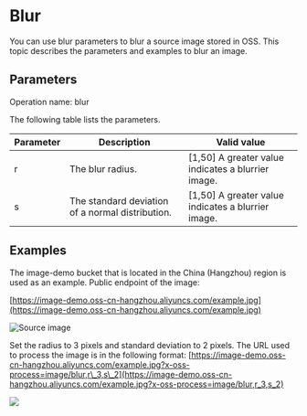 # Blur

You can use blur parameters to blur a source image stored in OSS. This topic describes the parameters and examples to blur an image.

## Parameters

Operation name: blur

The following table lists the parameters.

|Parameter|Description|Valid value|
|---------|-----------|-----------|
|r|The blur radius.|\[1,50\] A greater value indicates a blurrier image. |
|s|The standard deviation of a normal distribution.|\[1,50\] A greater value indicates a blurrier image. |

## Examples

The image-demo bucket that is located in the China \(Hangzhou\) region is used as an example. Public endpoint of the image:

[https://image-demo.oss-cn-hangzhou.aliyuncs.com/example.jpg](https://image-demo.oss-cn-hangzhou.aliyuncs.com/example.jpg)

![Source image ](https://static-aliyun-doc.oss-cn-hangzhou.aliyuncs.com/assets/img/en-US/8812863061/p139183.png)

Set the radius to 3 pixels and standard deviation to 2 pixels. The URL used to process the image is in the following format: [https://image-demo.oss-cn-hangzhou.aliyuncs.com/example.jpg?x-oss-process=image/blur,r\_3,s\_2](https://image-demo.oss-cn-hangzhou.aliyuncs.com/example.jpg?x-oss-process=image/blur,r_3,s_2)

![](https://static-aliyun-doc.oss-cn-hangzhou.aliyuncs.com/assets/img/en-US/9856348951/p2526.jpg)

